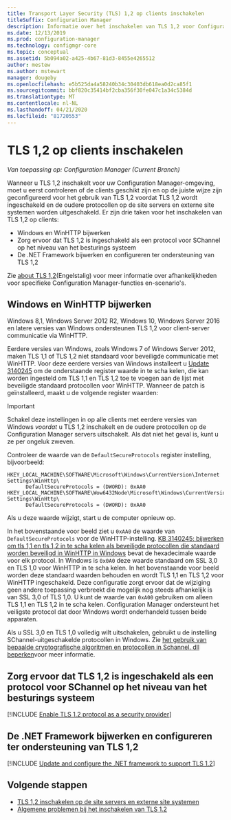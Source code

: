```yaml
---
title: Transport Layer Security (TLS) 1,2 op clients inschakelen
titleSuffix: Configuration Manager
description: Informatie over het inschakelen van TLS 1,2 voor Configuration Manager-clients.
ms.date: 12/13/2019
ms.prod: configuration-manager
ms.technology: configmgr-core
ms.topic: conceptual
ms.assetid: 5b094a02-a425-4b67-81d3-8455e4265512
author: mestew
ms.author: mstewart
manager: dougeby
ms.openlocfilehash: e5b525da4a58240b34c30403db618ea0d2ca85f1
ms.sourcegitcommit: bbf820c35414bf2cba356f30fe047c1a34c5384d
ms.translationtype: MT
ms.contentlocale: nl-NL
ms.lasthandoff: 04/21/2020
ms.locfileid: "81720553"
---
```

# <a name="how-to-enable-tls-12-on-clients"></a>TLS 1,2 op clients inschakelen

*Van toepassing op: Configuration Manager (Current Branch)*

Wanneer u TLS 1,2 inschakelt voor uw Configuration Manager-omgeving, moet u eerst controleren of de clients geschikt zijn en op de juiste wijze zijn geconfigureerd voor het gebruik van TLS 1,2 voordat TLS 1,2 wordt ingeschakeld en de oudere protocollen op de site servers en externe site systemen worden uitgeschakeld. Er zijn drie taken voor het inschakelen van TLS 1,2 op clients:

- Windows en WinHTTP bijwerken
- Zorg ervoor dat TLS 1,2 is ingeschakeld als een protocol voor SChannel op het niveau van het besturings systeem
- De .NET Framework bijwerken en configureren ter ondersteuning van TLS 1,2

Zie [about TLS 1,2](enable-tls-1-2.md)(Engelstalig) voor meer informatie over afhankelijkheden voor specifieke Configuration Manager-functies en-scenario's.

## <a name="update-windows-and-winhttp"></a><a name="bkmk_winhttp"></a>Windows en WinHTTP bijwerken

Windows 8,1, Windows Server 2012 R2, Windows 10, Windows Server 2016 en latere versies van Windows ondersteunen TLS 1,2 voor client-server communicatie via WinHTTP. 

Eerdere versies van Windows, zoals Windows 7 of Windows Server 2012, maken TLS 1,1 of TLS 1,2 niet standaard voor beveiligde communicatie met WinHTTP. Voor deze eerdere versies van Windows installeert u [Update 3140245](https://support.microsoft.com/help/3140245) om de onderstaande register waarde in te scha kelen, die kan worden ingesteld om TLS 1,1 en TLS 1,2 toe te voegen aan de lijst met beveiligde standaard protocollen voor WinHTTP. Wanneer de patch is geïnstalleerd, maakt u de volgende register waarden:

> [!IMPORTANT]
> Schakel deze instellingen in op alle clients met eerdere versies van Windows *voordat* u TLS 1,2 inschakelt en de oudere protocollen op de Configuration Manager servers uitschakelt. Als dat niet het geval is, kunt u ze per ongeluk zweven.

Controleer de waarde van de `DefaultSecureProtocols` register instelling, bijvoorbeeld:

``` Registry
HKEY_LOCAL_MACHINE\SOFTWARE\Microsoft\Windows\CurrentVersion\Internet Settings\WinHttp\
      DefaultSecureProtocols = (DWORD): 0xAA0
HKEY_LOCAL_MACHINE\SOFTWARE\Wow6432Node\Microsoft\Windows\CurrentVersion\Internet Settings\WinHttp\
      DefaultSecureProtocols = (DWORD): 0xAA0
```

Als u deze waarde wijzigt, start u de computer opnieuw op.

In het bovenstaande voor beeld ziet u `0xAA0` de waarde van `DefaultSecureProtocols` voor de WinHTTP-instelling. [KB 3140245: bijwerken om tls 1,1 en tls 1,2 in te scha kelen als beveiligde protocollen die standaard worden beveiligd in WinHTTP in Windows](https://support.microsoft.com/help/3140245) bevat de hexadecimale waarde voor elk protocol. In Windows is `0x0A0` deze waarde standaard om SSL 3,0 en TLS 1,0 voor WinHTTP in te scha kelen. In het bovenstaande voor beeld worden deze standaard waarden behouden en wordt TLS 1,1 en TLS 1,2 voor WinHTTP ingeschakeld. Deze configuratie zorgt ervoor dat de wijziging geen andere toepassing verbreekt die mogelijk nog steeds afhankelijk is van SSL 3,0 of TLS 1,0. U kunt de waarde van `0xA00` gebruiken om alleen TLS 1,1 en TLS 1,2 in te scha kelen. Configuration Manager ondersteunt het veiligste protocol dat door Windows wordt onderhandeld tussen beide apparaten.

 Als u SSL 3,0 en TLS 1,0 volledig wilt uitschakelen, gebruikt u de instelling SChannel-uitgeschakelde protocollen in Windows. Zie [het gebruik van bepaalde cryptografische algoritmen en protocollen in Schannel. dll beperken](https://support.microsoft.com/help/245030/how-to-restrict-the-use-of-certain-cryptographic-algorithms-and-protoc)voor meer informatie.

## <a name="ensure-that-tls-12-is-enabled-as-a-protocol-for-schannel-at-the-operating-system-level"></a><a name="bkmk_protocol"></a>Zorg ervoor dat TLS 1,2 is ingeschakeld als een protocol voor SChannel op het niveau van het besturings systeem

[!INCLUDE [Enable TLS 1.2 protocol as a security provider](includes/enable-tls-1-2-protocol-security-provider.md)]

## <a name="update-and-configure-the-net-framework-to-support-tls-12"></a><a name="bkmk_net"></a>De .NET Framework bijwerken en configureren ter ondersteuning van TLS 1,2

[!INCLUDE [Update and configure the .NET framework to support TLS 1.2](includes/update-net-framework-to-support-tls-1-2.md)]


## <a name="next-steps"></a>Volgende stappen

- [TLS 1,2 inschakelen op de site servers en externe site systemen](enable-tls-1-2-server.md)
- [Algemene problemen bij het inschakelen van TLS 1.2](enable-tls-1-2-troubleshoot.md)

